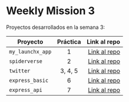 # Weekly Mission 3

Proyectos desarrollados en la semana 3:

| Proyecto | Práctica | Link al repo |
| ------------- |:-------------:| -----:|
|`my_launchx_app`|1|[Link al repo](https://github.com/EnriqueAguilarP/playbook/tree/main/weekly_mission_3/my_launchx_app)|
|`spiderverse`|2|[Link al repo](https://github.com/EnriqueAguilarP/playbook/tree/main/weekly_mission_3/spiderverse)|
|`twitter`|3, 4, 5|[Link al repo](https://github.com/EnriqueAguilarP/twitter)|
|`express_basic`|6|[Link al repo](https://github.com/EnriqueAguilarP/express_basic)|
|`express_api`|7|[Link al repo](https://github.com/LaunchX-InnovaccionVirtual/MissionNodeJS)|

